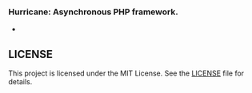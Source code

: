 ### Hurricane: Asynchronous PHP framework.
-

## LICENSE
This project is licensed under the MIT License. See the [LICENSE](./LICENSE) file for details.
